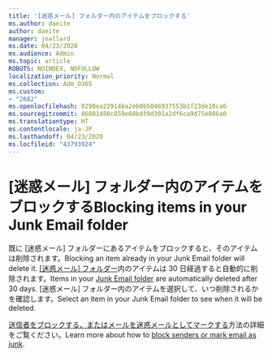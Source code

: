 ```yaml
---
title: '[迷惑メール] フォルダー内のアイテムをブロックする'
ms.author: daeite
author: daeite
manager: joallard
ms.date: 04/23/2020
ms.audience: Admin
ms.topic: article
ROBOTS: NOINDEX, NOFOLLOW
localization_priority: Normal
ms.collection: Adm_O365
ms.custom:
- "2682"
ms.openlocfilehash: 0298ea22914ba2eb0b5046937553b1f23de16ca6
ms.sourcegitcommit: 86881d80c859e68bdf9d301a2df6ca9d75e086a0
ms.translationtype: HT
ms.contentlocale: ja-JP
ms.lasthandoff: 04/23/2020
ms.locfileid: "43793924"
---
```

# <a name="blocking-items-in-your-junk-email-folder"></a><span data-ttu-id="85898-102">[迷惑メール] フォルダー内のアイテムをブロックする</span><span class="sxs-lookup"><span data-stu-id="85898-102">Blocking items in your Junk Email folder</span></span>

<span data-ttu-id="85898-103">既に [迷惑メール] フォルダーにあるアイテムをブロックすると、そのアイテムは削除されます。</span><span class="sxs-lookup"><span data-stu-id="85898-103">Blocking an item already in your Junk Email folder will delete it.</span></span> <span data-ttu-id="85898-104">[[迷惑メール] フォルダー](https://outlook.live.com/mail/junkemail)内のアイテムは 30 日経過すると自動的に削除されます。</span><span class="sxs-lookup"><span data-stu-id="85898-104">Items in your [Junk Email folder](https://outlook.live.com/mail/junkemail) are automatically deleted after 30 days.</span></span> <span data-ttu-id="85898-105">[迷惑メール] フォルダー内のアイテムを選択して、いつ削除されるかを確認します。</span><span class="sxs-lookup"><span data-stu-id="85898-105">Select an item in your Junk Email folder to see when it will be deleted.</span></span>

<span data-ttu-id="85898-106">[送信者をブロックする、またはメールを迷惑メールとしてマークする](https://support.office.com/article/a3ece97b-82f8-4a5e-9ac3-e92fa6427ae4)方法の詳細をご覧ください。</span><span class="sxs-lookup"><span data-stu-id="85898-106">Learn more about how to [block senders or mark email as junk](https://support.office.com/article/a3ece97b-82f8-4a5e-9ac3-e92fa6427ae4).</span></span>